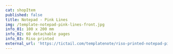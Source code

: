 ```yaml
---
cat: shopItem
published: false
title: Notepad - Pink Lines
img: /template-notepad-pink-lines-front.jpg
info_01: 100 x 200 mm
info_02: 60 detachable pages
info_03: Riso printed
external_url: 'https://tictail.com/templatenote/riso-printed-notepad-pink-lines'
---
```


